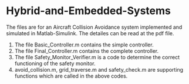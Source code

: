 # Hybrid-and-Embedded-Systems
The files are for an Aircraft Collision Avoidance system implemented and simulated in Matlab-Simulink. The detailes can be read at the pdf file.
1. The file Basic_Controller.m contains the simple controller.
2. The file Final_Controller.m contains the complete controller.
3. The file Safety_Monitor_Verifier.m is a code to determine the correct functioning of the safety monitor.
4. avoid_collision.m, grid_traverse.m and safety_check.m are supporting functions which are called in the above codes.
